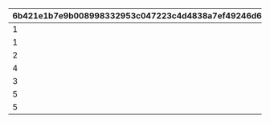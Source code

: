 |6b421e1b7e9b008998332953c047223c4d4838a7ef49246d6849d243567a15a8|2e76e817d64ebe610b0ea6d7fc15e1a1ed488a027ff0f57e328dd3f4c13f79fd|103002b6c20a8bb2d9bbfa418aa606dec9cc92f3fa940939f4f37b8dfc2a5414|b9d4ff8f509d42f043380f13087701bcc3ded4ac5aed62d4427677e6384272be|59371a34f09f5d96379156d648a33b14c0451734fd3410efe26103cbf46d0993|62a56b5cc4dbdb1c67ce2992113b9b5abfe1bef528d0b3df07ac84d1166f8625|f104142c0e4b2d5497c58f07f0d013ceaa00e00c524cffd469f0268aed576156|89331571722aa4972994c0c883512d1486f0d975a82757797e82a0b23bc388ee|
| --- | --- | --- | --- | --- | --- | --- | --- |
|1|0|1|5|80|0|100|10|
|1|0|1|25|90|0|101|10|
|2|0|1|0|80|0|200|10|
|4|0|0|180|80|0|300|0|
|3|0|0|0|100|0|400|0|
|5|1|0|1|100|500|500|0|
|5|2|0|2|130|500|510|0|